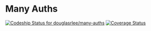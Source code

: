 # Many Auths

[ ![Codeship Status for douglasrlee/many-auths](https://codeship.com/projects/3a4a8cf0-4601-0134-f1f6-4abc7e84eef0/status?branch=master)](https://codeship.com/projects/168796)
[![Coverage Status](https://coveralls.io/repos/github/douglasrlee/many-auths/badge.svg?branch=master)](https://coveralls.io/github/douglasrlee/many-auths?branch=master)